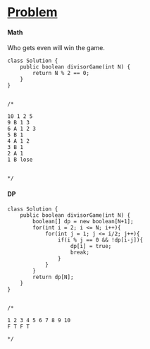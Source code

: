 # [Problem](https://leetcode.com/problems/divisor-game/)

#### Math
Who gets even will win the game.
````
class Solution {
    public boolean divisorGame(int N) {
        return N % 2 == 0;
    }
}


/*

10 1 2 5
9 B 1 3
6 A 1 2 3
5 B 1
4 A 1 2
3 B 1
2 A 1
1 B lose

    
*/
````
#### DP
````
class Solution {
    public boolean divisorGame(int N) {
        boolean[] dp = new boolean[N+1];
        for(int i = 2; i <= N; i++){
            for(int j = 1; j <= i/2; j++){
                if(i % j == 0 && !dp[i-j]){
                    dp[i] = true;
                    break;
                }
            }
        }
        return dp[N];
    }
}


/*

1 2 3 4 5 6 7 8 9 10
F T F T 
    
*/
````
